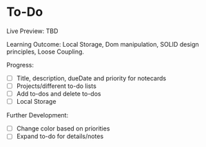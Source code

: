 # To-Do

Live Preview: TBD

Learning Outcome: Local Storage, Dom manipulation, SOLID design principles, Loose Coupling.

Progress:
- [ ] Title, description, dueDate and priority for notecards
- [ ] Projects/different to-do lists
- [ ] Add to-dos and delete to-dos
- [ ] Local Storage

Further Development:
- [ ] Change color based on priorities 
- [ ] Expand to-do for details/notes
